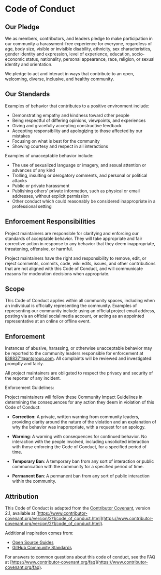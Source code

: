 # Code of Conduct

## Our Pledge

We as members, contributors, and leaders pledge to make participation in our community a harassment-free experience for everyone, regardless of age, body size, visible or invisible disability, ethnicity, sex characteristics, gender identity and expression, level of experience, education, socio-economic status, nationality, personal appearance, race, religion, or sexual identity and orientation.

We pledge to act and interact in ways that contribute to an open, welcoming, diverse, inclusive, and healthy community.

## Our Standards

Examples of behavior that contributes to a positive environment include:

- Demonstrating empathy and kindness toward other people
- Being respectful of differing opinions, viewpoints, and experiences
- Giving and gracefully accepting constructive feedback
- Accepting responsibility and apologizing to those affected by our mistakes
- Focusing on what is best for the community
- Showing courtesy and respect in all interactions

Examples of unacceptable behavior include:

- The use of sexualized language or imagery, and sexual attention or advances of any kind
- Trolling, insulting or derogatory comments, and personal or political attacks
- Public or private harassment
- Publishing others' private information, such as physical or email addresses, without explicit permission
- Other conduct which could reasonably be considered inappropriate in a professional setting

## Enforcement Responsibilities

Project maintainers are responsible for clarifying and enforcing our standards of acceptable behavior. They will take appropriate and fair corrective action in response to any behavior that they deem inappropriate, threatening, offensive, or harmful.

Project maintainers have the right and responsibility to remove, edit, or reject comments, commits, code, wiki edits, issues, and other contributions that are not aligned with this Code of Conduct, and will communicate reasons for moderation decisions when appropriate.

## Scope

This Code of Conduct applies within all community spaces, including when an individual is officially representing the community. Examples of representing our community include using an official project email address, posting via an official social media account, or acting as an appointed representative at an online or offline event.

## Enforcement

Instances of abusive, harassing, or otherwise unacceptable behavior may be reported to the community leaders responsible for enforcement at lj388371@antgroup.com. All complaints will be reviewed and investigated promptly and fairly.

All project maintainers are obligated to respect the privacy and security of the reporter of any incident.

Enforcement Guidelines:

Project maintainers will follow these Community Impact Guidelines in determining the consequences for any action they deem in violation of this Code of Conduct:

- **Correction**: A private, written warning from community leaders, providing clarity around the nature of the violation and an explanation of why the behavior was inappropriate, with a request for an apology.

- **Warning**: A warning with consequences for continued behavior. No interaction with the people involved, including unsolicited interaction with those enforcing the Code of Conduct, for a specified period of time.

- **Temporary Ban**: A temporary ban from any sort of interaction or public communication with the community for a specified period of time.

- **Permanent Ban**: A permanent ban from any sort of public interaction within the community.

## Attribution

This Code of Conduct is adapted from the [Contributor Covenant](https://www.contributor-covenant.org), version 2.1, available at [https://www.contributor-covenant.org/version/2/1/code_of_conduct.html](https://www.contributor-covenant.org/version/2/1/code_of_conduct.html).

Additional inspiration comes from:
- [Open Source Guides](https://opensource.guide/code-of-conduct/)
- [GitHub Community Standards](https://docs.github.com/en/site-policy/github-terms/github-community-code-of-conduct)

For answers to common questions about this code of conduct, see the FAQ at [https://www.contributor-covenant.org/faq](https://www.contributor-covenant.org/faq).